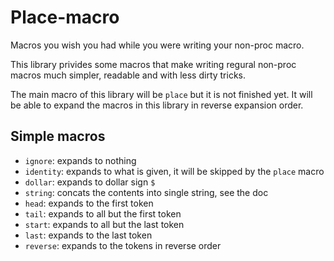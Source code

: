 # Place-macro
Macros you wish you had while you were writing your non-proc macro.

This library privides some macros that make writing regural non-proc
macros much simpler, readable and with less dirty tricks.

The main macro of this library will be `place` but it is not finished yet.
It will be able to expand the macros in this library in reverse expansion
order.

## Simple macros
- `ignore`: expands to nothing
- `identity`: expands to what is given, it will be skipped by the `place` macro
- `dollar`: expands to dollar sign `$`
- `string`: concats the contents into single string, see the doc
- `head`: expands to the first token
- `tail`: expands to all but the first token
- `start`: expands to all but the last token
- `last`: expands to the last token
- `reverse`: expands to the tokens in reverse order
